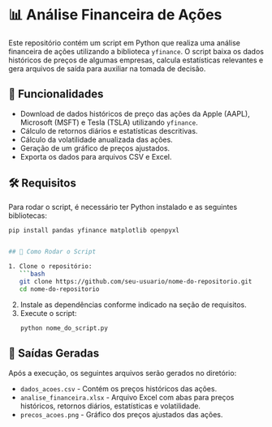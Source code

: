 # 📊 Análise Financeira de Ações

Este repositório contém um script em Python que realiza uma análise financeira de ações utilizando a biblioteca `yfinance`. O script baixa os dados históricos de preços de algumas empresas, calcula estatísticas relevantes e gera arquivos de saída para auxiliar na tomada de decisão.

## 📌 Funcionalidades
- Download de dados históricos de preço das ações da Apple (AAPL), Microsoft (MSFT) e Tesla (TSLA) utilizando `yfinance`.
- Cálculo de retornos diários e estatísticas descritivas.
- Cálculo da volatilidade anualizada das ações.
- Geração de um gráfico de preços ajustados.
- Exporta os dados para arquivos CSV e Excel.

## 🛠 Requisitos
Para rodar o script, é necessário ter Python instalado e as seguintes bibliotecas:

```bash
pip install pandas yfinance matplotlib openpyxl


## 🚀 Como Rodar o Script

1. Clone o repositório:
   ```bash
   git clone https://github.com/seu-usuario/nome-do-repositorio.git
   cd nome-do-repositorio
   ```
2. Instale as dependências conforme indicado na seção de requisitos.
3. Execute o script:
   ```bash
   python nome_do_script.py
   ```

## 📂 Saídas Geradas
Após a execução, os seguintes arquivos serão gerados no diretório:
- `dados_acoes.csv` - Contém os preços históricos das ações.
- `analise_financeira.xlsx` - Arquivo Excel com abas para preços históricos, retornos diários, estatísticas e volatilidade.
- `precos_acoes.png` - Gráfico dos preços ajustados das ações.



